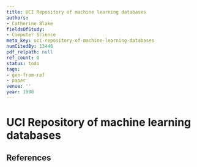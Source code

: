 ```yaml
---
title: UCI Repository of machine learning databases
authors:
- Catherine Blake
fieldsOfStudy:
- Computer Science
meta_key: uci-repository-of-machine-learning-databases
numCitedBy: 13446
pdf_relpath: null
ref_count: 0
status: todo
tags:
- gen-from-ref
- paper
venue: ''
year: 1998
---
```


# UCI Repository of machine learning databases

## References
